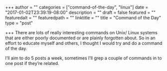 +++
author = ""
categories = ["command-of-the-day", "linux"]
date = "2017-01-02T23:39:19-08:00"
description = ""
draft = false
featured = ""
featuredalt = ""
featuredpath = ""
linktitle = ""
title = "Command of the Day"
type = "post"

+++
There are lots of really interesting commands on Unix/ Linux systems that are either poorly documented or are plainly forgotten about. So in an effort to educate myself and others, I thought I would try and do a command of the day.

I’ll aim to do 5 posts a week, sometimes I’ll grep a couple of commands in to one post if they’re related.